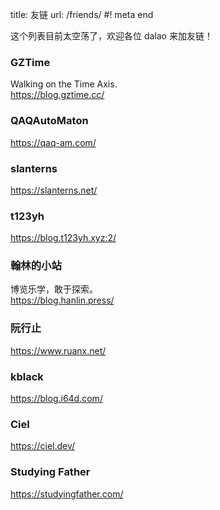 title: 友链
url: /friends/
#! meta end

这个列表目前太空荡了，欢迎各位 dalao 来加友链！

### GZTime
Walking on the Time Axis.  
https://blog.gztime.cc/

### QAQAutoMaton
https://qaq-am.com/

### slanterns
https://slanterns.net/

### t123yh
https://blog.t123yh.xyz:2/

### 翰林的小站
博览乐学，敢于探索。  
https://blog.hanlin.press/

### 阮行止
https://www.ruanx.net/

### kblack
https://blog.i64d.com/

### Ciel
https://ciel.dev/

### Studying Father
https://studyingfather.com/